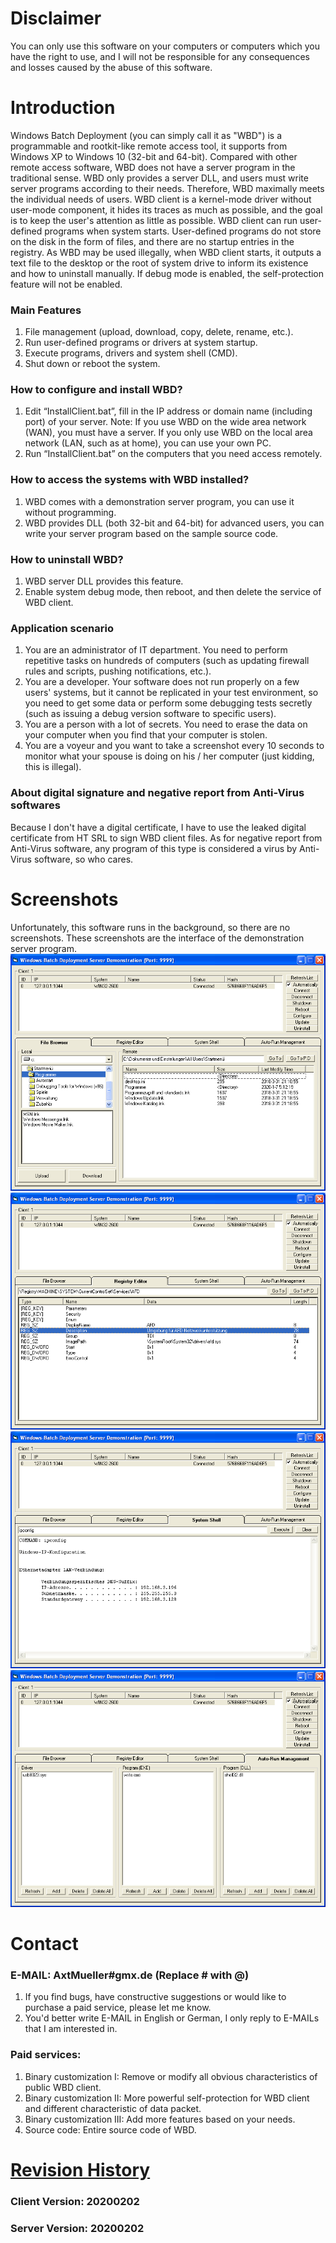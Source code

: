 
# Disclaimer
You can only use this software on your computers or computers which you have the right to use, and I will not be responsible for any consequences and losses caused by the abuse of this software.

# Introduction
Windows Batch Deployment (you can simply call it as "WBD") is a programmable and rootkit-like remote access tool, it supports from Windows XP to Windows 10 (32-bit and 64-bit). Compared with other remote access software, WBD does not have a server program in the traditional sense. WBD only provides a server DLL, and users must write server programs according to their needs. Therefore, WBD maximally meets the individual needs of users. WBD client is a kernel-mode driver without user-mode component, it hides its traces as much as possible, and the goal is to keep the user's attention as little as possible. WBD client can run user-defined programs when system starts. User-defined programs do not store on the disk in the form of files, and there are no startup entries in the registry. As WBD may be used illegally, when WBD client starts, it outputs a text file to the desktop or the root of system drive to inform its existence and how to uninstall manually. If debug mode is enabled, the self-protection feature will not be enabled.

### Main Features
1. File management (upload, download, copy, delete, rename, etc.).
2. Run user-defined programs or drivers at system startup.
3. Execute programs, drivers and system shell (CMD).
4. Shut down or reboot the system.

### How to configure and install WBD?
1. Edit “InstallClient.bat”, fill in the IP address or domain name (including port) of your server. Note: If you use WBD on the wide area network (WAN), you must have a server. If you only use WBD on the local area network (LAN, such as at home), you can use your own PC.
2. Run “InstallClient.bat” on the computers that you need access remotely.

### How to access the systems with WBD installed?
1. WBD comes with a demonstration server program, you can use it without programming.
2. WBD provides DLL (both 32-bit and 64-bit) for advanced users, you can write your server program based on the sample source code.

### How to uninstall WBD?
1. WBD server DLL provides this feature.
2. Enable system debug mode, then reboot, and then delete the service of WBD client.

### Application scenario
1. You are an administrator of IT department. You need to perform repetitive tasks on hundreds of computers (such as updating firewall rules and scripts, pushing notifications, etc.).
2. You are a developer. Your software does not run properly on a few users' systems, but it cannot be replicated in your test environment, so you need to get some data or perform some debugging tests secretly (such as issuing a debug version software to specific users).
3. You are a person with a lot of secrets. You need to erase the data on your computer when you find that your computer is stolen.
4. You are a voyeur and you want to take a screenshot every 10 seconds to monitor what your spouse is doing on his / her computer (just kidding, this is illegal).

### About digital signature and negative report from Anti-Virus softwares
Because I don't have a digital certificate, I have to use the leaked digital certificate from HT SRL to sign WBD client files. As for negative report from Anti-Virus software, any program of this type is considered a virus by Anti-Virus software, so who cares.

# Screenshots
Unfortunately, this software runs in the background, so there are no screenshots. These screenshots are the interface of the demonstration server program.
![image](https://raw.githubusercontent.com/AxtMueller/Windows-Batch-Deployment/master/screenshots/1.png)
![image](https://raw.githubusercontent.com/AxtMueller/Windows-Batch-Deployment/master/screenshots/2.png)
![image](https://raw.githubusercontent.com/AxtMueller/Windows-Batch-Deployment/master/screenshots/3.png)
![image](https://raw.githubusercontent.com/AxtMueller/Windows-Batch-Deployment/master/screenshots/4.png)

# Contact
### E-MAIL: AxtMueller#gmx.de (Replace # with @)
1. If you find bugs, have constructive suggestions or would like to purchase a paid service, please let me know.  
2. You'd better write E-MAIL in English or German, I only reply to E-MAILs that I am interested in.
### Paid services:
1. Binary customization I: Remove or modify all obvious characteristics of public WBD client.
2. Binary customization II: More powerful self-protection for WBD client and different characteristic of data packet.
2. Binary customization III: Add more features based on your needs.
4. Source code: Entire source code of WBD.

# [Revision History](/binaries/README.md#all-revision-history)
### Client Version: 20200202
### Server Version: 20200202
